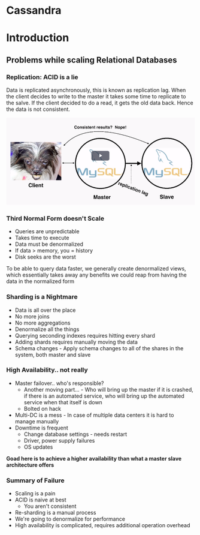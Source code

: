 # Cassandra

# Introduction

## Problems while scaling Relational Databases

### Replication: ACID is a lie

Data is replicated asynchronously, this is known as replication lag. When the client decides to write to the master it takes some time to replicate to the salve. If the client decided to do a read, it gets the old data back. Hence the data is not consistent.

![image-20210508190032962](Cassandra.assets/image-20210508190032962.png)

### Third Normal Form doesn't Scale

- Queries are unpredictable
- Takes time to execute
- Data must be denormalized
- If data > memory, you = history
- Disk seeks are the worst

To be able to query data faster, we generally create denormalized views, which essentially takes away any benefits we could reap from having the data in the normalized form

### Sharding is a Nightmare

- Data is all over the place
- No more joins
- No more aggregations
- Denormalize all the things
- Querying seconding indexes requires hitting every shard
- Adding shards requires manually moving the data
- Schema changes - Apply schema changes to all of the shares in the system, both master and slave

### High Availability.. not really

- Master failover.. who's responsible? 
  - Another moving part... - Who will bring up the master if it is crashed, if there is an automated service, who will bring up the automated service when that itself is down
  - Bolted on hack
- Multi-DC is a mess - In case of multiple data centers it is hard to manage manually
- Downtime is frequent
  - Change database settings - needs restart
  - Driver, power supply failures
  - OS updates

**Goad here is to achieve a higher availability than what a master slave architecture offers**

### Summary of Failure

- Scaling is a pain
- ACID is naive at best
  - You aren't consistent
- Re-sharding is a manual process
- We're going to denormalize for performance
- High availability is complicated, requires additional operation overhead

 